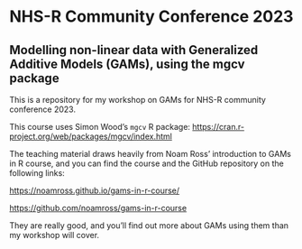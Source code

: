 
<!-- README.md is generated from README.Rmd. Please edit that file -->

# NHS-R Community Conference 2023

## Modelling non-linear data with Generalized Additive Models (GAMs), using the mgcv package

<!-- badges: start -->
<!-- badges: end -->

This is a repository for my workshop on GAMs for NHS-R community
conference 2023.

This course uses Simon Wood’s `mgcv` R package:
<https://cran.r-project.org/web/packages/mgcv/index.html>

The teaching material draws heavily from Noam Ross’ introduction to GAMs
in R course, and you can find the course and the GitHub repository on
the following links:

<https://noamross.github.io/gams-in-r-course/>

<https://github.com/noamross/gams-in-r-course>

They are really good, and you’ll find out more about GAMs using them
than my workshop will cover.
